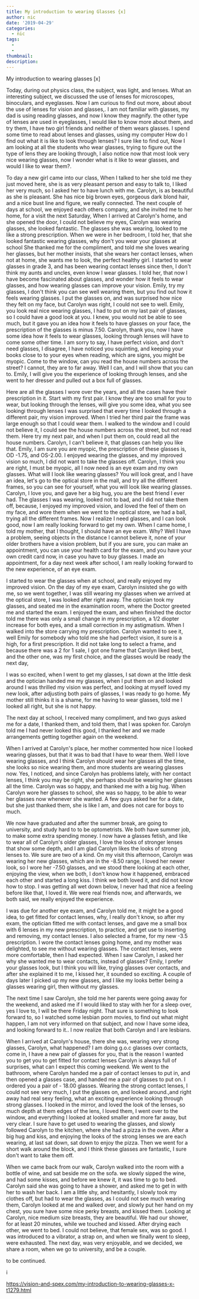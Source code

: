 ```yaml
---
title: My introduction to wearing Glasses {x]
author: nic
date: '2019-04-29'
categories:
  - nic
tags:
  - 
  - 
thumbnail: 
description: 
---
```


My introduction to wearing glasses [x]




Today, during out physics class, the subject, was light, and lenses.
What an interesting subject, we discussed the use of lenses for microscopes, binoculars, and eyeglasses.
Now I am curious to find out more, about about the use of lenses for vision and glasses,.
I am not familiar with glasses, my dad is using reading glasses, and now I know they magnify.
the other type of lenses are used in eyeglasses, I would like to know more about them, and try them, I have two girl friends and neither of them wears glasses.
I spend some time to read about lenses and glasses, using my computer
How do I find out what it is like to look through lenses? I sure like to find out,
Now I am looking at all the students who wear glasses, trying to figure out the type of lens they are looking through, I also notice now that most look very nice wearing glasses, now I wonder what is it like to wear glasses, and would I like to wear them?.


To day a new girl came into our class,
When I talked to her she told me they just moved here, she is as very pleasant person and easy to talk to, I liked her very much, so I asked her to have lunch with me.
Carolyn, is as beautiful as she is pleasant.
She has nice big brown eyes, gorgeous dark blond hair, and a nice bust line and figure, we really connected.
The next couple of days at school, we enjoyed each others company, and she invited me to her home, for a visit the next Saturday,
When I arrived at Carolyn's home, and she opened the door, I could not believe my eyes, Carolyn was wearing glasses, she looked fantastic.
The glasses she was wearing, looked to me like a strong prescription.
When we were in her bedroom, I told her, that she looked fantastic wearing glasses, why don't you wear your glasses at school
She thanked me for the compliment, and told me she loves wearing her glasses, but her mother insists, that she wears her contact lenses, when not at home, she wants me to look, the perfect healthy girl.
I started to wear glasses in grade 3, and has been wearing contact lenses since then, I don't think my aunts and uncles, even know I wear glasses. 
I told her, that now I have become fascinated about glasses, and wonder how it feels to wear glasses, and how wearing glasses can improve your vision.
Emily, try my glasses, I don't think you can see well wearing them, but you find out how it feels wearing glasses.
I put the glasses on, and was surprised how nice they felt on my face, but Carolyn was right, I could not see to well.
Emily, you look real nice wearing glasses, I had to put on my last pair of glasses, so I could have a good look at you.
I knew, you would not be able to see much, but it gave you an idea how it feels to have glasses on your face, the prescription of the glasses is minus 7.50. 
Carolyn, thank you, now I have some idea how it feels to wear glasses, looking through lenses will have to come some other time.
I am sorry to say, I have perfect vision, and don't need glasses,
I disagree, I have noticed you squinting, and keeping your books close to to your eyes when reading, which are signs, you might be myopic.
Come to the window, can you read the house numbers across the street?
I cannot, they are to far away.
Well I can, and I will show that you can to.
Emily, I will give you the experience of looking through lenses, and she went to her dresser and pulled out a box full of glasses.


Here are all the glasses I wore over the years, and all the cases have their prescription in it.
Start with my first pair. I know they are too small for you to wear, but looking through the lenses, will give you some idea, what you see lookingi through lenses
I was surprised that every time I looked through a different pair, my vision improved.
When I tried her third pair the frame was large enough so that I could wear them.
I walked to the window and I could not believe it, I could see the house numbers across the street, but not read them.
Here try my next pair, and when I put them on, could read all the house numbers.
Carolyn, I can't believe it, that glasses can help you like that.
Emily, I am sure you are myopic, the prescription of these glasses is, OD -1.75, and OS-2.00.
I enjoyed wearing the glasses, and my improved vision so much, I did not want to take the glasses off.
Carolyn, I think you are right, I must be myopic, all I now need is an eye exam and my own glasses.
What will I look like wearing glasses? 
You will look great, and I have an idea, let's go to the optical store in the mall, and try all the different frames, so you can see for yourself, what you will look like wearing glasses.
Carolyn, I love you, and gave her a big hug, you are the best friend I ever had.
The glasses I was wearing, looked not to bad, and I did not take them off, because, I enjoyed my improved vision, and loved the feel of them on my face, and wore them when we went to the optical store, we had a ball, trying all the different frames.
Now I realize I need glasses, and I can look good, now I am really looking forward to get my own.
When I came home, I told my mother, that I thought, I should have an eye exam.
Why? Well I have a problem, seeing objects in the distance
I cannot believe it, none of your older brothers have a vision problem, but if you are sure, you can make an appointment, you can use your health card for the exam, and you have your own credit card now, in case you have to buy glasses.
I made an appointment, for a day next week after school, I am really looking forward to the new experience, of an eye exam.


I started to wear the glasses when at school, and really enjoyed my improved vision.
On the day of my eye exam, Carolyn insisted she go with me, so we went together, I was still wearing my glasses when we arrived at the optical store, I was looked after right away. 
The optician took my glasses, and seated me in the examination room, where the Doctor greeted me and started the exam.
I enjoyed the exam, and when finished the doctor told me there was only a small change in my prescription, a 1/2 diopter increase for both eyes, and a small correction in my astigmatism. 
When I walked into the store carrying my prescription. 
Carolyn wanted to see it, well Emily for somebody who told me she had perfect vision, it sure is a high, for a first prescription. 
It did not take long to select a frame, and because there was a 2 for 1 sale, I got one frame that Carolyn liked best, and the other one, was my first choice, and the glasses would be ready the next day,


I was so excited, when I went to get my glasses, I sat down at the little desk and the optician handed me my glasses, when I put them on and looked around I was thrilled my vision was perfect, and looking at myself loved my new look, after adjusting both pairs of glasses, I was ready to go home.
My mother still thinks it is a shame, for me having to wear glasses, told me I looked all right,
but she is not happy.


The next day at school, I received many compliment, and two guys asked me for a date, I thanked them, and told them, that I was spoken for.
Carolyn told me I had never looked this good, I thanked her and we made arrangements getting together again on the weekend.


When I arrived at Carolyn's place, her mother commented how nice I looked wearing glasses, but that it was to bad that I have to wear them.
Well I love wearing glasses, and I think Carolyn should wear her glasses all the time, she looks so nice wearing them, and more students are wearing glasses now.
Yes, I noticed, and since Carolyn has problems lately, with her contact lenses, I think you may be right, she perhaps should be wearing her glasses all the time.
Carolyn was so happy, and thanked me with a big hug.
When Carolyn wore her glasses to school, she was so happy, to be able to wear her glasses now whenever she wanted. 
A few guys asked her for a date, but she just thanked them, she is like I am, and does not care for boys to much.


We now have graduated and after the summer break, are going to university, and study hard to to be optometrists. 
We both have summer job, to make some extra spending money.
I now have a glasses fetish, and like to wear all of Carolyn's older glasses, I love the looks of stronger lenses that show some depth, and I am glad Carolyn likes the looks of strong lenses to.
We sure are two of a kind.
On my visit this afternoon, Carolyn was wearing her new glasses, which are in the -8.50 range, I loved her newer look, so I wore her -7.50 glasses, and we stood there looking at each other, enjoying the view, when we both, I don't know how it happened, embraced each other and started a long kiss.
I think we both loved it, and did not know how to stop.
I was getting all wet down below, I never had that nice a feeling before like that, I loved it.
We were real friends now, and afterwards, we both said, we really enjoyed the experience.


I was due for another eye exam, and Carolyn told me, it might be a good idea, to get fitted for contact lenses, why, I really don't know, so after my exam, the optician fitted me with contact lenses, and gave me a small box with 6 lenses in my new prescription, to practice, and get use to inserting and removing, my contact lenses.
I also selected a frame, for my new -3.5 prescription.
I wore the contact lenses going home, and my mother was delighted, to see me without wearing glasses.
The contact lenses, were more comfortable, then I had expected.
When I saw Carolyn, I asked her why she wanted me to wear contacts, instead of glasses?
Emily, I prefer your glasses look, but I think you will like, trying glasses over contacts, and after she explained it to me, I kissed her, it sounded so exciting.
A couple of days later I picked up my new glasses, and I like my looks better being a glasses wearing girl, then without my glasses.




The next time I saw Carolyn, she told me her parents were going away for the weekend, and asked me if I would liked to stay with her for a sleep over, yes I love to, I will be there Friday night.
That sure is something to look forward to, so I watched some lesbian porn movies, to find out what might happen, I am not very informed on that subject, and now I have some idea, and looking forward to it..
I now realize that both Carolyn and I are lesbians. 


When I arrived at Carolyn's house, there she was, wearing very strong glasses, Carolyn, what happened?
I am doing g.o.c glasses over contacts, come in, I have a new pair of glasses for you, that is the reason I wanted you to get you to get fitted for contact lenses
Carolyn is always full of surprises, what can I expect this coming weekend.
We went to the bathroom, where Carolyn handed me a pair of contact lenses to put in, and then opened a glasses case, and handed me a pair of glasses to put on. 
I ordered you a pair of - 18.00 glasses.
Wearing the strong contact lenses, I could not see very much, I put the glasses on, and looked around.,and right away had real sexy feeling, what an exciting experience looking through strong glasses.
I looked in the mirror, and loved the look of the lenses, so much depth at them edges of the lens, I loved them, I went over to the window, and everything I looked at looked smaller and more far away, but very clear.
I sure have to get used to wearing the glasses, and slowly followed Carolyn to the kitchen, where she had a pizza in the oven.
After a big hug and kiss, and enjoying the looks of the strong lenses we are each wearing, at last sat down, sat down to enjoy the pizza. 
Then we went for a short walk around the block, and I think these glasses are fantastic, I sure don't want to take them off.


When we came back from our walk, Carolyn walked into the room with a bottle of wine, and sat beside me on the sofa. we slowly sipped the wine, and had some kisses, and before we knew it, it was time to go to bed.
Carolyn said she was going to have a shower, and asked me to get in with her to wash her back.
I am a little shy, and hesitantly, I slowly took my clothes off, but had to wear the glasses, as I could not see much wearing them, Carolyn looked at me and walked over, and slowly put her hand on my chest, you sure have some nice perky breasts, and kissed them. Looking at Carolyn, nice medium size breasts, they are beautiful.
We had our shower, for at least 20 minutes, while we touched and kissed.
After drying each other, we went to bed. 
I could not believe, that female sex, was so good.
I was introduced to a vibrator, a strap on, and when we finally went to sleep, were exhausted.
The next day, was very enjoyable, and we decided, we share a room, when we go to university, and be a couple.


to be continued.


























i

https://vision-and-spex.com/my-introduction-to-wearing-glasses-x-t1279.html
